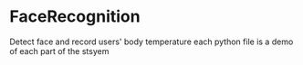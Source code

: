 # FaceRecognition
Detect face and record users' body temperature
each python file is a demo of each part of the stsyem
